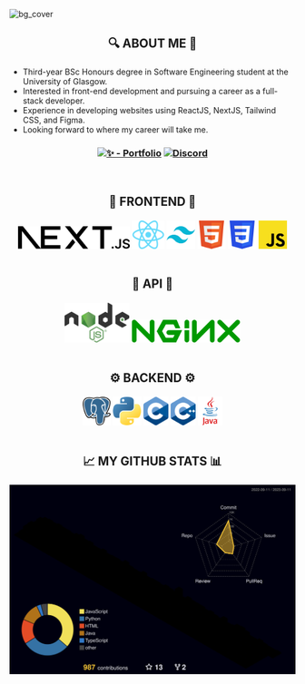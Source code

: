 ![bg_cover](https://github.com/dulapahv/dulapahv/assets/71577909/8ce87163-bb39-4651-823a-ae70df84eed4)

## <p align="center">🔍 ABOUT ME 🔎</p>

- Third-year BSc Honours degree in Software Engineering student at the University of Glasgow.
- Interested in front-end development and pursuing a career as a full-stack developer.
- Experience in developing websites using ReactJS, NextJS, Tailwind CSS, and Figma.
- Looking forward to where my career will take me.

### <p align="center">[![✨ - Portfolio](https://img.shields.io/badge/✨-Portfolio-fb568a?style=for-the-badge)](https://dulapahv.dev) [![Discord](https://img.shields.io/badge/Discord-%235865F2.svg?style=for-the-badge&logo=discord&logoColor=white)](https://discord.com/users/463287202005123072)</p>

<br>

## <p align="center">🌸 FRONTEND 🌸</p>

<div align="center">
  <img height="40em" src="./frontend/nextjs.png?raw=true" />
 <img height="50em" src="./frontend/reactjs.png?raw=true" />
 <img height="50em" src="./frontend/tailwindcss.png?raw=true" />
 <img height="50em" src="./frontend/html.png?raw=true" />
 <img height="50em" src="./frontend/css.png?raw=true" />
 <img height="50em" src="./frontend/js.png?raw=true" />
</div>

<br>

## <p align="center">🔗 API 🔗</p>

<div align="center">
  <img height="70em" src="./api/nodejs.png?raw=true" />
  <img height="40em" src="./api/nginx.png?raw=true" />
</div>

<br>

## <p align="center">⚙️ BACKEND ⚙️</p>

<div align="center">
 <img height="50em" src="./backend/postgresql.png?raw=true" />
 <img height="50em" src="./backend/py.png?raw=true" />
 <img height="50em" src="./backend/c.png?raw=true" />
 <img height="50em" src="./backend/cpp.png?raw=true" />
 <img height="50em" src="./backend/java.png?raw=true" />
</div>

<!-- ## <p align="center">🥇 EXPERIENCES & EXPERTISES 🥇</p>

- Official <u>***Teaching Assistance***</u> of KMITL in Rust and C/C++ programming language for the KMITL freshmen.
- <u>***Qualified***</u> and currently a  <u>***cadet at  42Bangkok***</u>, a global computer science school from France.
- <u>***Initiated and mentored***</u> KMITL freshmen in Python and C programming language in the SE14 Pre-Session activity.
- <u>***Teach coding***</u> to friends at KMITL and other universities. -->

<br>

## <p align="center">📈 MY GITHUB STATS 📊</p>
<!-- <p align="center">
<img align="center" src="https://komarev.com/ghpvc/?username=DulapahV&color=blue&label=VISITORS+COUNT&style=flat-square"/>
</p>
<p align="center">
  <img height="180em" src="https://github-readme-stats.vercel.app/api?username=DulapahV&show_icons=true&hide_border=true&&count_private=true&include_all_commits=true&theme=dracula" />
  <img height="180em" src="https://github-readme-stats.vercel.app/api/top-langs/?username=DulapahV&exclude_repo=KNN-Image-Classification&show_icons=true&hide_border=true&langs_count=10&layout=compact&theme=dracula"/>
</p> -->

![3d](./profile-3d-contrib/profile-night-rainbow.svg)
